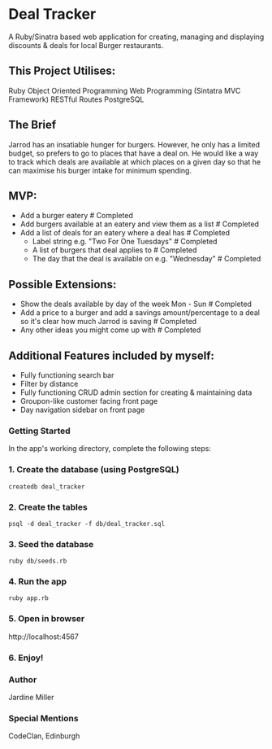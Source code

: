 # Deal Tracker

 A Ruby/Sinatra based web application for creating, managing and displaying discounts & deals for local Burger restaurants.
 
## This Project Utilises:
Ruby
Object Oriented Programming
Web Programming (Sintatra MVC Framework)
RESTful Routes
PostgreSQL


## The Brief

Jarrod has an insatiable hunger for burgers. However, he only has a limited budget, so prefers to go to places that have a deal on. He would like a way to track which deals are available at which places on a given day so that he can maximise his burger intake for minimum spending.

## MVP:

- Add a burger eatery # Completed
- Add burgers available at an eatery and view them as a list # Completed
- Add a list of deals for an eatery where a deal has # Completed
  - Label string e.g. "Two For One Tuesdays" # Completed
  - A list of burgers that deal applies to # Completed
  - The day that the deal is available on e.g. "Wednesday" # Completed
  
## Possible Extensions:

- Show the deals available by day of the week Mon - Sun # Completed
- Add a price to a burger and add a savings amount/percentage to a deal so it's clear how much Jarrod is saving # Completed
- Any other ideas you might come up with # Completed

## Additional Features included by myself:

- Fully functioning search bar
- Filter by distance
- Fully functioning CRUD admin section for creating & maintaining data
- Groupon-like customer facing front page
- Day navigation sidebar on front page

### Getting Started

In the app's working directory, complete the following steps:

### 1. Create the database (using PostgreSQL)

```
createdb deal_tracker
```

### 2. Create the tables
```
psql -d deal_tracker -f db/deal_tracker.sql
```

### 3. Seed the database
```
ruby db/seeds.rb
```

### 4. Run the app
``` 
ruby app.rb
```

### 5. Open in browser
http://localhost:4567

### 6. Enjoy!


### Author
Jardine Miller

### Special Mentions
CodeClan, Edinburgh




